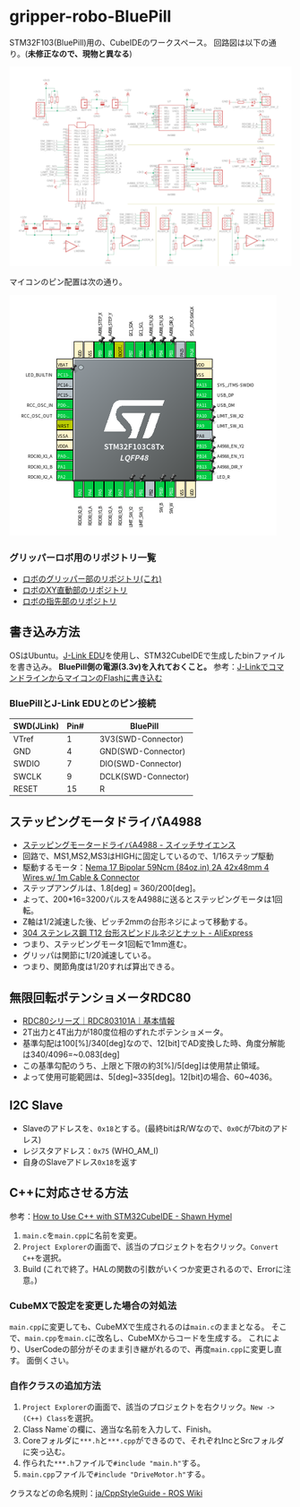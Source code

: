 # gripper-robo-BluePill
STM32F103(BluePill)用の、CubeIDEのワークスペース。
回路図は以下の通り。(**未修正なので、現物と異なる**)

![circuit-board](gripper-robo-controller-board.png)

マイコンのピン配置は次の通り。

![pinmap](gripper-robo-pinmap.png)

### グリッパーロボ用のリポジトリ一覧

- [ロボのグリッパー部のリポジトリ(これ)](https://github.com/Naoto8734/gripper-robo-BluePill)
- [ロボのXY直動部のリポジトリ](https://github.com/Naoto8734/xy-axis-robo-BluePill)
- [ロボの指先部のリポジトリ](https://github.com/Naoto8734/fingertip-robo-BluePill)

## 書き込み方法
OSはUbuntu。[J-Link EDU](https://www.embitek.co.jp/product/jlink-edu.html)を使用し、STM32CubeIDEで生成したbinファイルを書き込み。
**BluePill側の電源(3.3v)を入れておくこと。**
参考：[J-LinkでコマンドラインからマイコンのFlashに書き込む](http://idken.net/posts/2019-07-14-jlinkflash/)

### BluePillとJ-Link EDUとのピン接続

| SWD(JLink) | Pin# | | BluePill |
| ---- | ---- | ---- | ---- |
| VTref | 1 | |3V3(SWD-Connector) |
| GND | 4 | | GND(SWD-Connector) |
| SWDIO | 7 | | DIO(SWD-Connector) |
| SWCLK | 9 | | DCLK(SWD-Connector) |
| RESET | 15 | | R |

## ステッピングモータドライバA4988
- [ステッピングモータードライバA4988 - スイッチサイエンス](https://www.switch-science.com/catalog/582/)
 - 回路で、MS1,MS2,MS3はHIGHに固定しているので、1/16ステップ駆動
- 駆動するモータ：[Nema 17 Bipolar 59Ncm (84oz.in) 2A 42x48mm 4 Wires w/ 1m Cable & Connector](https://www.omc-stepperonline.com/nema-17-bipolar-59ncm-84oz-in-2a-42x48mm-4-wires-w-1m-cable-and-connector.html)
 - ステップアングルは、1.8[deg] = 360/200[deg]。
- よって、200*16=3200パルスをA4988に送るとステッピングモータは1回転。
- Z軸は1/2減速した後、ピッチ2mmの台形ネジによって移動する。
 - [304 ステンレス鋼 T12 台形スピンドルネジとナット - AliExpress](https://ja.aliexpress.com/item/32904305986.html)
 - つまり、ステッピングモータ1回転で1mm進む。
- グリッパは関節に1/20減速している。
 - つまり、関節角度は1/20すれば算出できる。
 
## 無限回転ポテンショメータRDC80
- [RDC80シリーズ｜RDC803101A｜基本情報](https://tech.alpsalpine.com/prod/j/html/sensor/position/rdc80/rdc803101a.html)
- 2T出力と4T出力が180度位相のずれたポテンショメータ。
- 基準勾配は100[%]/340[deg]なので、12[bit]でAD変換した時、角度分解能は340/4096=~0.083[deg]
- この基準勾配のうち、上限と下限の約3[%]/5[deg]は使用禁止領域。
 - よって使用可能範囲は、5[deg]~335[deg]。12[bit]の場合、60~4036。

## I2C Slave
- Slaveのアドレスを、`0x18`とする。(最終bitはR/Wなので、`0x0C`が7bitのアドレス)
- レジスタアドレス：`0x75` (WHO_AM_I)
 - 自身のSlaveアドレス`0x18`を返す
 
## C++に対応させる方法
参考：[How to Use C++ with STM32CubeIDE - Shawn Hymel](https://shawnhymel.com/1941/how-to-use-c-with-stm32cubeide/)

1. `main.c`を`main.cpp`に名前を変更。
2. `Project Explorer`の画面で、該当のプロジェクトを右クリック。`Convert C++`を選択。
3. Build (これで終了。HALの関数の引数がいくつか変更されるので、Errorに注意。)

### CubeMXで設定を変更した場合の対処法
`main.cpp`に変更しても、CubeMXで生成されるのは`main.c`のままとなる。
そこで、`main.cpp`を`main.c`に改名し、CubeMXからコードを生成する。
これにより、UserCodeの部分がそのまま引き継がれるので、再度`main.cpp`に変更し直す。
面倒くさい。

### 自作クラスの追加方法
1. `Project Explorer`の画面で、該当のプロジェクトを右クリック。`New -> (C++) Class`を選択。
2. Class Name`の欄に、適当な名前を入力して、Finish。
3. Coreフォルダに`***.h`と`***.cpp`ができるので、それぞれIncとSrcフォルダに突っ込む。
4. 作られた`***.h`ファイルで`#include "main.h"`する。
5. `main.cpp`ファイルで`#include "DriveMotor.h"`する。

クラスなどの命名規則：[ja/CppStyleGuide - ROS Wiki](http://wiki.ros.org/ja/CppStyleGuide)
